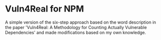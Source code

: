 # Vuln4Real for NPM
A simple version of the six-step approach based on the word description in the paper 'Vuln4Real: A Methodology for Counting Actually Vulnerable Dependencies' and made modifications based on my own knowledge.
